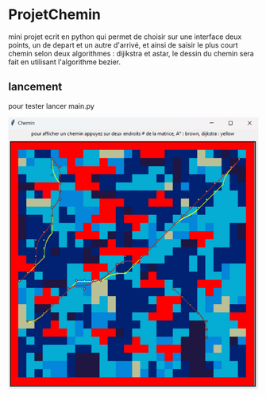 # ProjetChemin
mini projet ecrit en python qui permet de choisir sur une interface deux points, un de depart et un autre d'arrivé, et ainsi de saisir le plus court chemin 
selon deux algorithmes : dijikstra et astar, le dessin du chemin sera fait en utilisant l'algorithme bezier.

## lancement
pour tester lancer main.py

![test](1.png)
